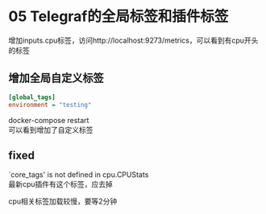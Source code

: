 # 05 Telegraf的全局标签和插件标签

增加inputs.cpu标签，访问http://localhost:9273/metrics，可以看到有cpu开头的标签  

## 增加全局自定义标签

```ini
[global_tags]
environment = "testing"
```
docker-compose restart  
可以看到增加了自定义标签

## fixed

`core_tags' is not defined in cpu.CPUStats  
最新cpu插件有这个标签，应去掉  

cpu相关标签加载较慢，要等2分钟  
